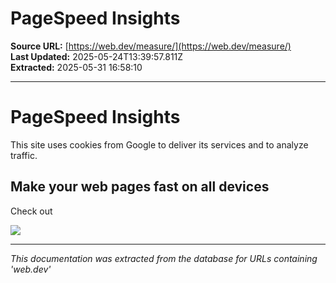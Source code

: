 # PageSpeed Insights

**Source URL:** [https://web.dev/measure/](https://web.dev/measure/)  
**Last Updated:** 2025-05-24T13:39:57.811Z  
**Extracted:** 2025-05-31 16:58:10

---

# PageSpeed Insights

This site uses cookies from Google to deliver its services and to analyze traffic.

## Make your web pages fast on all devices

Check out

![](https://www.gstatic.com/pagespeed/insights/ui/img/graphic-home-hero.svg)

---

*This documentation was extracted from the database for URLs containing 'web.dev'*
